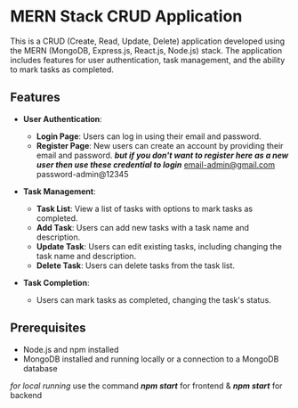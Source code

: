 # MERN Stack CRUD Application

This is a CRUD (Create, Read, Update, Delete) application developed using the MERN (MongoDB, Express.js, React.js, Node.js) stack. The application includes features for user authentication, task management, and the ability to mark tasks as completed.

   
## Features
  
- **User Authentication**:
  - **Login Page**: Users can log in using their email and password.
  - **Register Page**: New users can create an account by providing their email and password.
           ***but if you don't want to register here as a new user then use these credential to login***
               email-admin@gmail.com
               password-admin@12345
    
- **Task Management**:
  - **Task List**: View a list of tasks with options to mark tasks as completed.
  - **Add Task**: Users can add new tasks with a task name and description.
  - **Update Task**: Users can edit existing tasks, including changing the task name and description.
  - **Delete Task**: Users can delete tasks from the task list.

- **Task Completion**:
  - Users can mark tasks as completed, changing the task's status.

## Prerequisites

- Node.js and npm installed
- MongoDB installed and running locally or a connection to a MongoDB database

 *for local running*
 use the command
 ***npm start*** for frontend   &
 ***npm start*** for backend
